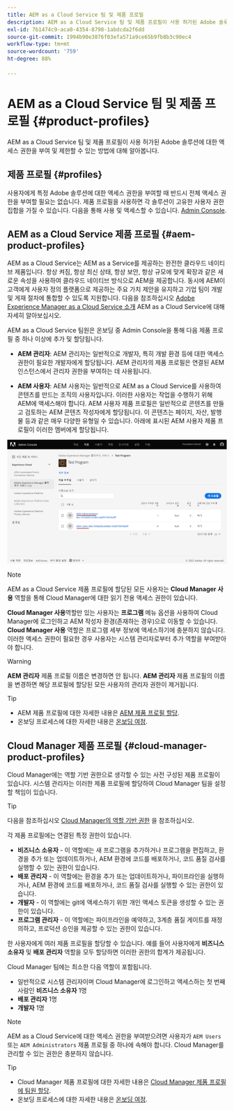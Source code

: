 ```yaml
---
title: AEM as a Cloud Service 팀 및 제품 프로필
description: AEM as a Cloud Service 팀 및 제품 프로필이 사용 허가된 Adobe 솔루션에 대한 액세스 권한을 부여 및 제한할 수 있는 방법에 대해 알아봅니다.
exl-id: 7b1474c9-aca0-4354-8798-1abdcda2f6dd
source-git-commit: 1994b90e3876f03efa571a9ce65b9fb8b3c90ec4
workflow-type: tm+mt
source-wordcount: '759'
ht-degree: 88%

---
```


# AEM as a Cloud Service 팀 및 제품 프로필 {#product-profiles}

AEM as a Cloud Service 팀 및 제품 프로필이 사용 허가된 Adobe 솔루션에 대한 액세스 권한을 부여 및 제한할 수 있는 방법에 대해 알아봅니다.

## 제품 프로필 {#profiles}

사용자에게 특정 Adobe 솔루션에 대한 액세스 권한을 부여할 때 반드시 전체 액세스 권한을 부여할 필요는 없습니다. 제품 프로필을 사용하면 각 솔루션이 고유한 사용자 권한 집합을 가질 수 있습니다. 다음을 통해 사용 및 액세스할 수 있습니다. [Admin Console](/help/journey-onboarding/admin-console.md).

## AEM as a Cloud Service 제품 프로필 {#aem-product-profiles}

AEM as a Cloud Service는 AEM as a Service를 제공하는 완전한 클라우드 네이티브 제품입니다. 항상 켜짐, 항상 최신 상태, 항상 보안, 항상 규모에 맞게 확장과 같은 새로운 속성을 사용하여 클라우드 네이티브 방식으로 AEM을 제공합니다. 동시에 AEM이 고객에게 사용자 정의 플랫폼으로 제공하는 주요 가치 제안을 유지하고 기업 팀이 개발 및 게재 절차에 통합할 수 있도록 지원합니다. 다음을 참조하십시오 [Adobe Experience Manager as a Cloud Service 소개](/help/overview/introduction.md) AEM as a Cloud Service에 대해 자세히 알아보십시오.

AEM as a Cloud Service 팀원은 온보딩 중 Admin Console을 통해 다음 제품 프로필 중 하나 이상에 추가 및 할당됩니다.

* **AEM 관리자**: AEM 관리자는 일반적으로 개발자, 특히 개발 환경 등에 대한 액세스 권한이 필요한 개발자에게 할당됩니다. AEM 관리자의 제품 프로필은 연결된 AEM 인스턴스에서 관리자 권한을 부여하는 데 사용됩니다.

* **AEM 사용자**: AEM 사용자는 일반적으로 AEM as a Cloud Service를 사용하여 콘텐츠를 만드는 조직의 사용자입니다. 이러한 사용자는 작업을 수행하기 위해 AEM에 액세스해야 합니다. AEM 사용자 제품 프로필은 일반적으로 콘텐츠를 만들고 검토하는 AEM 콘텐츠 작성자에게 할당됩니다. 이 콘텐츠는 페이지, 자산, 발행물 등과 같은 매우 다양한 유형일 수 있습니다. 아래에 표시된 AEM 사용자 제품 프로필이 이러한 멤버에게 할당됩니다.

![제품 프로필](/help/onboarding/assets/admin-console-profiles.png)

>[!NOTE]
>
>AEM as a Cloud Service 제품 프로필에 할당된 모든 사용자는 **Cloud Manager 사용** 역할을 통해 Cloud Manager에 대한 읽기 전용 액세스 권한이 있습니다.
>
>**Cloud Manager 사용**&#x200B;역할만 있는 사용자는 **프로그램** 메뉴 옵션을 사용하여 Cloud Manager에 로그인하고 AEM 작성자 환경(존재하는 경우)으로 이동할 수 있습니다. **Cloud Manager 사용** 역할은 프로그램 세부 정보에 액세스하기에 충분하지 않습니다. 이러한 액세스 권한이 필요한 경우 사용자는 시스템 관리자로부터 추가 역할을 부여받아야 합니다.

>[!WARNING]
>
>**AEM 관리자** 제품 프로필 이름은 변경하면 안 됩니다. **AEM 관리자** 제품 프로필의 이름을 변경하면 해당 프로필에 할당된 모든 사용자의 관리자 권한이 제거됩니다.

>[!TIP]
>
>* AEM 제품 프로필에 대한 자세한 내용은 [AEM 제품 프로필 할당](/help/journey-onboarding/assign-profiles-aem.md).
>* 온보딩 프로세스에 대한 자세한 내용은 [온보딩 여정](/help/journey-onboarding/overview.md).

## Cloud Manager 제품 프로필 {#cloud-manager-product-profiles}

Cloud Manager에는 역할 기반 권한으로 생각할 수 있는 사전 구성된 제품 프로필이 있습니다. 시스템 관리자는 이러한 제품 프로필에 할당하여 Cloud Manager 팀을 설정할 책임이 있습니다.

>[!TIP]
>
>다음을 참조하십시오 [Cloud Manager의 역할 기반 권한](/help/onboarding/cloud-manager-introduction.md#role-based-permissions) 을 참조하십시오.

각 제품 프로필에는 연결된 특정 권한이 있습니다.

* **비즈니스 소유자** - 이 역할에는 새 프로그램을 추가하거나 프로그램을 편집하고, 환경을 추가 또는 업데이트하거나, AEM 환경에 코드를 배포하거나, 코드 품질 검사를 실행할 수 있는 권한이 있습니다.
* **배포 관리자** - 이 역할에는 환경을 추가 또는 업데이트하거나, 파이프라인을 실행하거나, AEM 환경에 코드를 배포하거나, 코드 품질 검사를 실행할 수 있는 권한이 있습니다.
* **개발자** - 이 역할에는 git에 액세스하기 위한 개인 액세스 토큰을 생성할 수 있는 권한이 있습니다.
* **프로그램 관리자** - 이 역할에는 파이프라인을 예약하고, 3계층 품질 게이트를 재정의하고, 프로덕션 승인을 제공할 수 있는 권한이 있습니다.

한 사용자에게 여러 제품 프로필을 할당할 수 있습니다. 예를 들어 사용자에게 **비즈니스 소유자** 및 **배포 관리자** 역할을 모두 할당하면 이러한 권한의 합계가 제공됩니다.

Cloud Manager 팀에는 최소한 다음 역할이 포함됩니다.

* 일반적으로 시스템 관리자이며 Cloud Manager에 로그인하고 액세스하는 첫 번째 사람인 **비즈니스 소유자** 1명
* **배포 관리자** 1명
* **개발자** 1명

>[!NOTE]
>
>AEM as a Cloud Service에 대한 액세스 권한을 부여받으려면 사용자가 `AEM Users` 또는 `AEM Administrators` 제품 프로필 중 하나에 속해야 합니다. Cloud Manager를 관리할 수 있는 권한은 충분하지 않습니다.

>[!TIP]
>
>* Cloud Manager 제품 프로필에 대한 자세한 내용은 [Cloud Manager 제품 프로필에 팀원 할당](/help/journey-onboarding/assign-profiles-cloud-manager.md).
>* 온보딩 프로세스에 대한 자세한 내용은 [온보딩 여정](/help/journey-onboarding/overview.md).
